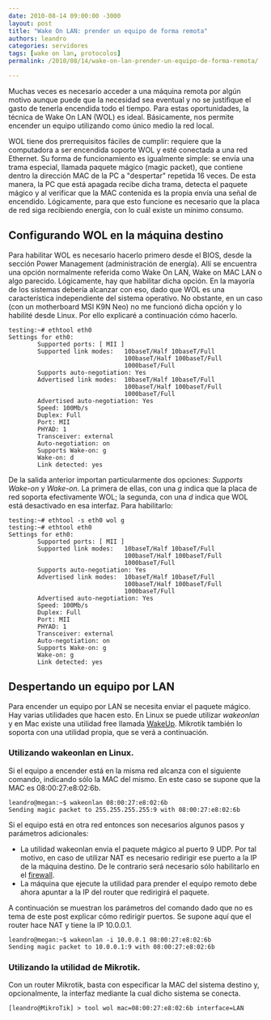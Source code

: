 ```yaml
---
date: 2010-08-14 09:00:00 -3000
layout: post
title: "Wake On LAN: prender un equipo de forma remota"
authors: leandro
categories: servidores
tags: [wake on lan, protocolos]
permalink: /2010/08/14/wake-on-lan-prender-un-equipo-de-forma-remota/

---
```


Muchas veces es necesario acceder a una máquina remota por algún motivo aunque
puede que la necesidad sea eventual y no se justifique el gasto de tenerla
encendida todo el tiempo. Para estas oportunidades, la técnica de Wake On LAN
(WOL) es ideal. Básicamente, nos permite encender un equipo utilizando como
único medio la red local. <!-- more -->

WOL tiene dos prerrequisitos fáciles de cumplir: requiere que la computadora a
ser encendida soporte WOL y esté conectada a una red Ethernet. Su forma de
funcionamiento es igualmente simple: se envía una trama especial, llamada
paquete mágico (magic packet), que contiene dentro la dirección MAC de la PC a
"despertar" repetida 16 veces. De esta manera, la PC que está apagada recibe
dicha trama, detecta el paquete mágico y al verificar que la MAC contenida es la
propia envía una señal de encendido. Lógicamente, para que esto funcione es
necesario que la placa de red siga recibiendo energía, con lo cuál existe un
mínimo consumo.

## Configurando WOL en la máquina destino

Para habilitar WOL es necesario hacerlo primero desde el BIOS, desde la sección
Power Management (administración de energía). Allí se encuentra una opción
normalmente referida como Wake On LAN, Wake on MAC LAN o algo parecido.
Lógicamente, hay que habilitar dicha opción. En la mayoría de los sistemas
debería alcanzar con eso, dado que WOL es una característica independiente del
sistema operativo. No obstante, en un caso (con un motherboard MSI K9N Neo) no
me funcionó dicha opción y lo habilité desde Linux. Por ello explicaré a
continuación cómo hacerlo.

```
testing:~# ethtool eth0
Settings for eth0:
        Supported ports: [ MII ]
        Supported link modes:   10baseT/Half 10baseT/Full
                                100baseT/Half 100baseT/Full
                                1000baseT/Full
        Supports auto-negotiation: Yes
        Advertised link modes:  10baseT/Half 10baseT/Full
                                100baseT/Half 100baseT/Full
                                1000baseT/Full
        Advertised auto-negotiation: Yes
        Speed: 100Mb/s
        Duplex: Full
        Port: MII
        PHYAD: 1
        Transceiver: external
        Auto-negotiation: on
        Supports Wake-on: g
        Wake-on: d
        Link detected: yes
```

De la salida anterior importan particularmente dos opciones: *Supports Wake-on*
y *Wake-on*. La primera de ellas, con una *g* indica que la placa de red soporta
efectivamente WOL; la segunda, con una *d* indica que WOL está desactivado en
esa interfaz. Para habilitarlo:

```
testing:~# ethtool -s eth0 wol g
testing:~# ethtool eth0
Settings for eth0:
        Supported ports: [ MII ]
        Supported link modes:   10baseT/Half 10baseT/Full
                                100baseT/Half 100baseT/Full
                                1000baseT/Full
        Supports auto-negotiation: Yes
        Advertised link modes:  10baseT/Half 10baseT/Full
                                100baseT/Half 100baseT/Full
                                1000baseT/Full
        Advertised auto-negotiation: Yes
        Speed: 100Mb/s
        Duplex: Full
        Port: MII
        PHYAD: 1
        Transceiver: external
        Auto-negotiation: on
        Supports Wake-on: g
        Wake-on: g
        Link detected: yes
```

## Despertando un equipo por LAN

Para encender un equipo por LAN se necesita enviar el paquete mágico. Hay varias
utilidades que hacen esto. En Linux se puede utilizar *wakeonlan* y en Mac
existe una utilidad free llamada [WakeUp](http://www.coriolis.ch/en/wakeup/).
Mikrotik también lo soporta con una utilidad propia, que se verá a continuación.

### Utilizando wakeonlan en Linux.

Si el equipo a encender está en la misma red alcanza con el siguiente comando,
indicando sólo la MAC del mismo. En este caso se supone que la MAC es
08:00:27:e8:02:6b.

```
leandro@megan:~$ wakeonlan 08:00:27:e8:02:6b
Sending magic packet to 255.255.255.255:9 with 08:00:27:e8:02:6b
```

Si el equipo está en otra red entonces son necesarios algunos pasos y parámetros
adicionales:

* La utilidad wakeonlan envía el paquete mágico al puerto 9 UDP. Por tal
motivo, en caso de utilizar NAT es necesario redirigir ese puerto a la IP de la
máquina destino. De le contrario será necesario sólo habilitarlo en el
[firewall](/tag/firewalls/).
* La máquina que ejecute la utilidad para prender el equipo remoto debe ahora
apuntar a la IP del router que redirigirá el paquete.

A continuación se muestran los parámetros del comando dado que no es tema de
este post explicar cómo redirigir puertos. Se supone aquí que el router hace NAT
y tiene la IP 10.0.0.1.

```
leandro@megan:~$ wakeonlan -i 10.0.0.1 08:00:27:e8:02:6b
Sending magic packet to 10.0.0.1:9 with 08:00:27:e8:02:6b
```

### Utilizando la utilidad de Mikrotik.

Con un router Mikrotik, basta con especificar la MAC del sistema destino y,
opcionalmente, la interfaz mediante la cual dicho sistema se conecta.

```
[leandro@MikroTik] > tool wol mac=08:00:27:e8:02:6b interface=LAN
```
